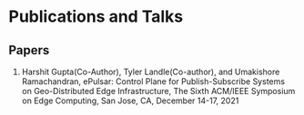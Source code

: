 # Publications and Talks

## Papers

1. Harshit Gupta(Co-Author), Tyler Landle(Co-author), and Umakishore Ramachandran, ePulsar: Control Plane for Publish-Subscribe Systems on Geo-Distributed Edge Infrastructure, The Sixth ACM/IEEE Symposium on Edge Computing, San Jose, CA, December 14-17, 2021

